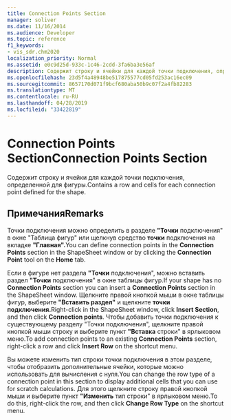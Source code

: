 ```yaml
---
title: Connection Points Section
manager: soliver
ms.date: 11/16/2014
ms.audience: Developer
ms.topic: reference
f1_keywords:
- vis_sdr.chm2020
localization_priority: Normal
ms.assetid: e0c9d25d-933c-1c46-2cdd-3fa6ba3e56af
description: Содержит строку и ячейки для каждой точки подключения, определенной для фигуры.
ms.openlocfilehash: 23d5f4a48948be517875577cd05fd253ac16ec09
ms.sourcegitcommit: 8657170d071f9bcf680aba50b9c07f2a4fb82283
ms.translationtype: MT
ms.contentlocale: ru-RU
ms.lasthandoff: 04/28/2019
ms.locfileid: "33422819"
---
```

# <a name="connection-points-section"></a><span data-ttu-id="63870-103">Connection Points Section</span><span class="sxs-lookup"><span data-stu-id="63870-103">Connection Points Section</span></span>

<span data-ttu-id="63870-104">Содержит строку и ячейки для каждой точки подключения, определенной для фигуры.</span><span class="sxs-lookup"><span data-stu-id="63870-104">Contains a row and cells for each connection point defined for the shape.</span></span>
  
## <a name="remarks"></a><span data-ttu-id="63870-105">Примечания</span><span class="sxs-lookup"><span data-stu-id="63870-105">Remarks</span></span>

<span data-ttu-id="63870-106">Точки подключения можно определить в разделе **"Точки** подключения" в окне "Таблица фигур" или щелкнув средство **точки** подключения на вкладке **"Главная".**</span><span class="sxs-lookup"><span data-stu-id="63870-106">You can define connection points in the **Connection Points** section in the ShapeSheet window or by clicking the **Connection Point** tool on the **Home** tab.</span></span> 
  
<span data-ttu-id="63870-107">Если в фигуре нет раздела **"Точки** подключения", можно вставить раздел **"Точки** подключения" в окне таблицы фигур.</span><span class="sxs-lookup"><span data-stu-id="63870-107">If your shape has no **Connection Points** section you can insert a **Connection Points** section in the ShapeSheet window.</span></span> <span data-ttu-id="63870-108">Щелкните правой кнопкой мыши в окне таблицы фигур, выберите **"Вставить раздел"** и щелкните **точки подключения.**</span><span class="sxs-lookup"><span data-stu-id="63870-108">Right-click in the ShapeSheet window, click **Insert Section**, and then click **Connection points**.</span></span> <span data-ttu-id="63870-109">Чтобы добавить точки  подключения к существующему разделу "Точки подключения", щелкните правой кнопкой мыши строку и выберите пункт **"Вставка** строки" в ярлыковом меню.</span><span class="sxs-lookup"><span data-stu-id="63870-109">To add connection points to an existing **Connection Points** section, right-click a row and click **Insert Row** on the shortcut menu.</span></span> 
  
<span data-ttu-id="63870-110">Вы можете изменить тип строки точки подключения в этом разделе, чтобы отобразить дополнительные ячейки, которые можно использовать для вычисления с нуля.</span><span class="sxs-lookup"><span data-stu-id="63870-110">You can change the row type of a connection point in this section to display additional cells that you can use for scratch calculations.</span></span> <span data-ttu-id="63870-111">Для этого щелкните строку правой кнопкой мыши и выберите пункт **"Изменить** тип строки" в ярлыковом меню.</span><span class="sxs-lookup"><span data-stu-id="63870-111">To do this, right-click the row, and then click **Change Row Type** on the shortcut menu.</span></span> 
  

